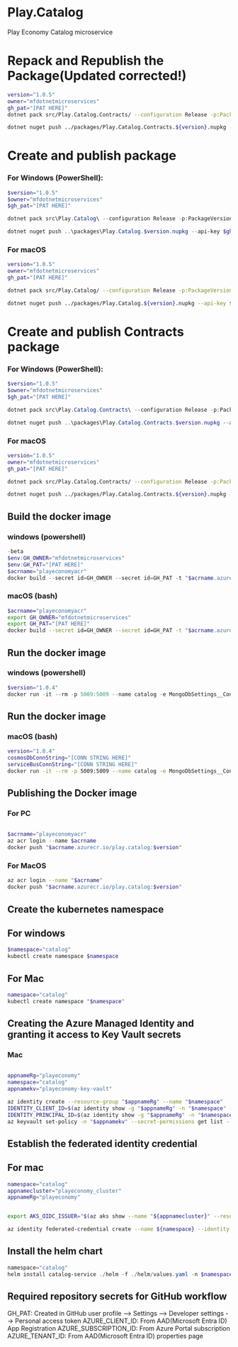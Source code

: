 # Play.Catalog

Play Economy Catalog microservice

<!-- :) -->

# Repack and Republish the Package(Updated corrected!)
```bash
version="1.0.5"
owner="mfdotnetmicroservices"
gh_pat="[PAT HERE]"
dotnet pack src/Play.Catalog.Contracts/ --configuration Release -p:PackageVersion=$version -p:RepositoryUrl=https://github.com/$owner/play.catalog -o ../packages

dotnet nuget push ../packages/Play.Catalog.Contracts.${version}.nupkg --api-key ${gh_pat} --source "github" --verbose
```


# Create and publish package
### For Windows (PowerShell): 
```powershell 
$version="1.0.5"
$owner="mfdotnetmicroservices"
$gh_pat="[PAT HERE]"

dotnet pack src\Play.Catalog\ --configuration Release -p:PackageVersion=$version -p:RepositoryUrl=https://github.com/$owner/play.catalog -o ..\packages

dotnet nuget push ..\packages\Play.Catalog.$version.nupkg --api-key $gh_pat --source "github"

```

### For macOS
```bash
version="1.0.5"
owner="mfdotnetmicroservices"
gh_pat="[PAT HERE]"

dotnet pack src/Play.Catalog/ --configuration Release -p:PackageVersion=$version -p:RepositoryUrl=RepositoryUrl=https://github.com/$owner/play.catalog -o ../packages

dotnet nuget push ../packages/Play.Catalog.${version}.nupkg --api-key ${gh_pat} --source "github"
```



# Create and publish Contracts package

### For Windows (PowerShell): 
```powershell 
$version="1.0.5"
$owner="mfdotnetmicroservices"
$gh_pat="[PAT HERE]"

dotnet pack src\Play.Catalog.Contracts\ --configuration Release -p:PackageVersion=$version -p:RepositoryUrl=https://github.com/$owner/play.catalog -o ..\packages

dotnet nuget push ..\packages\Play.Catalog.Contracts.$version.nupkg --api-key $gh_pat --source "github"

```


### For macOS
```bash
version="1.0.5"
owner="mfdotnetmicroservices"
gh_pat="[PAT HERE]"

dotnet pack src/Play.Catalog.Contracts/ --configuration Release -p:PackageVersion=$version -p:RepositoryUrl=RepositoryUrl=https://github.com/$owner/play.catalog -o ../packages

dotnet nuget push ../packages/Play.Catalog.Contracts.${version}.nupkg --api-key ${gh_pat} --source "github"
```




## Build the docker image
### windows (powershell)
```powershell
-beta
$env:GH_OWNER="mfdotnetmicroservices"
$env:GH_PAT="[PAT HERE]"
$acrname="playeconomyacr"
docker build --secret id=GH_OWNER --secret id=GH_PAT -t "$acrname.azurecr.io/play.catalog:$version" .
```



### macOS (bash)
```bash
$acrname="playeconomyacr"
export GH_OWNER="mfdotnetmicroservices"
export GH_PAT="[PAT HERE]"
docker build --secret id=GH_OWNER --secret id=GH_PAT -t "$acrname.azurecr.io/play.catalog:$version" .

```






## Run the docker image

### windows (powershell)
```powershell
$version="1.0.4"
docker run -it --rm -p 5009:5009 --name catalog -e MongoDbSettings__ConnectionString=mongo -e RabbitMQSettings__Host=rabbitmq --network playinfra_default play.catalog:$version  
```



## Run the docker image
### macOS (bash)
```bash
version="1.0.4"
cosmosDbConnString="[CONN STRING HERE]"
serviceBusConnString="[CONN STRING HERE]"
docker run -it --rm -p 5009:5009 --name catalog -e MongoDbSettings__ConnectionString=$cosmosDbConnString -e ServiceBusSettings__ConnectionString=$serviceBusConnString -e ServiceSettings__MessageBroker="SERVICEBUS" play.catalog:$version

```


## Publishing the Docker image
### For PC
```powershell

$acrname="playeconomyacr"
az acr login --name $acrname
docker push "$acrname.azurecr.io/play.catalog:$version"
```

### For MacOS
```bash
az acr login --name "$acrname"
docker push "$acrname.azurecr.io/play.catalog:$version"

```



## Create the kubernetes namespace
## For windows
```powershell
$namespace="catalog"
kubectl create namespace $namespace
```


## For Mac
```bash
namespace="catalog"
kubectl create namespace "$namespace"
```



## Creating the Azure Managed Identity and granting it access to Key Vault secrets
### Mac
```bash

appnameRg="playeconomy"
namespace="catalog"
appnamekv="playeconomy-key-vault"

az identity create --resource-group "$appnameRg" --name "$namespace"
IDENTITY_CLIENT_ID=$(az identity show -g "$appnameRg" -n "$namespace" --query clientId -o tsv)
IDENTITY_PRINCIPAL_ID=$(az identity show -g "$appnameRg" -n "$namespace" --query principalId -o tsv)
az keyvault set-policy -n "$appnamekv" --secret-permissions get list --spn "$IDENTITY_CLIENT_ID"
```

<!-- :) -->

## Establish the federated identity credential
## For mac
```bash
namespace="catalog"
appnamecluster="playeconomy_cluster"
appnameRg="playeconomy"


export AKS_OIDC_ISSUER="$(az aks show --name "${appnamecluster}" --resource-group "${appnameRg}" --query "oidcIssuerProfile.issuerUrl" --output tsv)"

az identity federated-credential create --name ${namespace} --identity-name "${namespace}" --resource-group "${appnameRg}" --issuer "${AKS_OIDC_ISSUER}" --subject system:serviceaccount:"${namespace}":"${namespace}-serviceaccount" --audience api://AzureADTokenExchange 
```


## Install the helm chart
```powershell
namespace="catalog"
helm install catalog-service ./helm -f ./helm/values.yaml -n $namespace
```

## Required repository secrets for GitHub workflow
GH_PAT: Created in GitHub user profile --> Settings --> Developer settings --> Personal access token
AZURE_CLIENT_ID: From AAD(Microsoft Entra ID) App Registration
AZURE_SUBSCRIPTION_ID: From Azure Portal subscription
AZURE_TENANT_ID: From AAD(Microsoft Entra ID) properties page